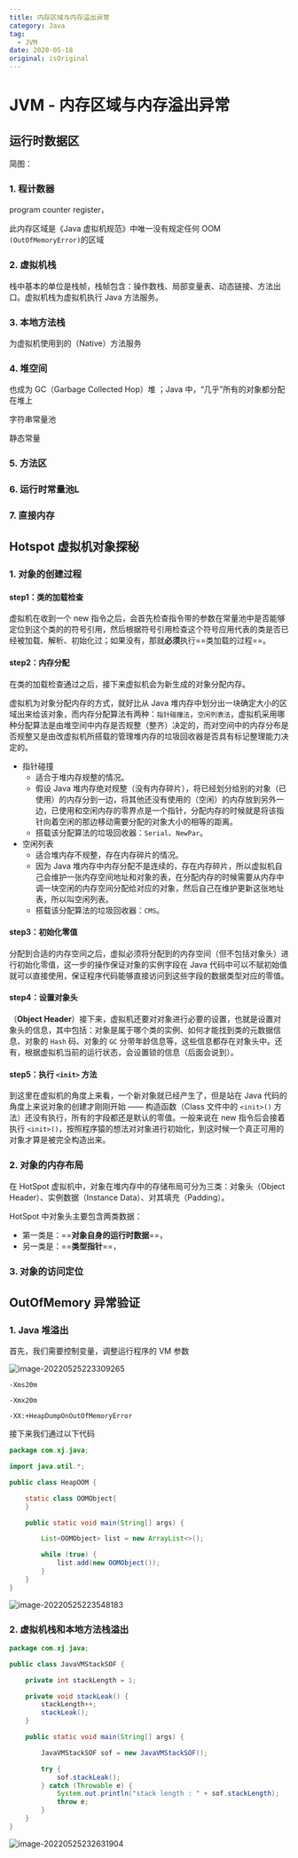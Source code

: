 ```yaml
---
title: 内存区域与内存溢出异常
category: Java
tag:
  - JVM
date: 2020-05-18
original: isOriginal
---
```


# JVM - 内存区域与内存溢出异常



## 运行时数据区

简图：

### 1. 程计数器

program counter register，

此内存区域是《Java 虚拟机规范》中唯一没有规定任何 OOM` (OutOfMemoryError)`的区域

### 2. 虚拟机栈

栈中基本的单位是栈帧，栈帧包含：操作数栈、局部变量表、动态链接、方法出口。虚拟机栈为虚拟机执行 Java 方法服务。

### 3. 本地方法栈

为虚拟机使用到的（Native）方法服务

### 4. 堆空间

也成为 GC（Garbage Collected Hop）堆 ；Java 中，“几乎”所有的对象都分配在堆上

字符串常量池

静态常量

### 5. 方法区

### 6. 运行时常量池L

### 7. 直接内存



## Hotspot 虚拟机对象探秘

### 1. 对象的创建过程

#### step1：类的加载检查

虚拟机在收到一个 new 指令之后，会首先检查指令带的参数在常量池中是否能够定位到这个类的的符号引用，然后根据符号引用检查这个符号应用代表的类是否已经被加载、解析、初始化过；如果没有，那就**必须**执行==类加载的过程==。

#### step2：内存分配

在类的加载检查通过之后，接下来虚拟机会为新生成的对象分配内存。

虚拟机为对象分配内存的方式，就好比从 Java 堆内存中划分出一块确定大小的区域出来给该对象，而内存分配算法有两种：`指针碰撞法`，`空闲列表法`，虚拟机采用哪种分配算法是由堆空间中内存是否规整（整齐）决定的，而对空间中的内存分布是否规整又是由改虚拟机所搭载的管理堆内存的垃圾回收器是否具有标记整理能力决定的。

- 指针碰撞
  - 适合于堆内存规整的情况。
  - 假设 Java 堆内存绝对规整（没有内存碎片），将已经划分给别的对象（已使用）的内存分到一边，将其他还没有使用的（空闲）的内存放到另外一边，已使用和空闲内存的零界点是一个指针，分配内存的时候就是将该指针向着空闲的那边移动需要分配的对象大小的相等的距离。
  - 搭载该分配算法的垃圾回收器：`Serial`、`NewPar`。
- 空闲列表
  - 适合堆内存不规整，存在内存碎片的情况。
  - 因为 Java 堆内存中内存分配不是连续的，存在内存碎片，所以虚拟机自己会维护一张内存空间地址和对象的表，在分配内存的时候需要从内存中调一块空闲的内存空间分配给对应的对象，然后自己在维护更新这张地址表，所以叫空闲列表。
  - 搭载该分配算法的垃圾回收器：`CMS`。

#### step3：初始化零值

分配到合适的内存空间之后，虚拟必须将分配到的内存空间（但不包括对象头）进行初始化零值，这一步的操作保证对象的实例字段在 Java 代码中可以不赋初始值就可以直接使用，保证程序代码能够直接访问到这些字段的数据类型对应的零值。

#### step4：设置对象头

（**Object Header**）接下来，虚拟机还要对对象进行必要的设置，也就是设置对象头的信息，其中包括：对象是属于哪个类的实例、如何才能找到类的元数据信息、对象的 `Hash` 码、对象的 `GC` 分带年龄信息等，这些信息都存在对象头中。还有，根据虚拟机当前的运行状态，会设置锁的信息（后面会说到）。

#### step5：执行 `<init>` 方法

到这里在虚拟机的角度上来看，一个新对象就已经产生了，但是站在 Java 代码的角度上来说对象的创建才刚刚开始 —— 构造函数（Class 文件中的 `<init>()` 方法）还没有执行，所有的字段都还是默认的零值。一般来说在 new 指令后会接着执行 `<init>()`，按照程序猿的想法对对象进行初始化，到这时候一个真正可用的对象才算是被完全构造出来。



### 2. 对象的内存布局

在 HotSpot 虚拟机中，对象在堆内存中的存储布局可分为三类：对象头（Object Header）、实例数据（Instance Data）、对其填充（Padding）。

HotSpot 中对象头主要包含两类数据：

- 第一类是：==**对象自身的运行时数据**==，
- 另一类是：==**类型指针**==，

### 3. 对象的访问定位



## OutOfMemory 异常验证

### 1. Java 堆溢出

首先，我们需要控制变量，调整运行程序的 VM 参数

![image-20220525223309265](https://cdn.jsdelivr.net/gh/WalterXiong/typora-img/img/202205252233378.png)

`-Xms20m `

`-Xmx20m `

`-XX:+HeapDumpOnOutOfMemoryError`



接下来我们通过以下代码

```java
package com.xj.java;

import java.util.*;

public class HeapOOM {

    static class OOMObject{
    }

    public static void main(String[] args) {

        List<OOMObject> list = new ArrayList<>();

        while (true) {
            list.add(new OOMObject());
        }
    }
}
```

![image-20220525223548183](https://cdn.jsdelivr.net/gh/WalterXiong/typora-img/img/202205252235291.png)



### 2. 虚拟机栈和本地方法栈溢出

```java
package com.xj.java;

public class JavaVMStackSOF {

    private int stackLength = 1;

    private void stackLeak() {
        stackLength++;
        stackLeak();
    }

    public static void main(String[] args) {

        JavaVMStackSOF sof = new JavaVMStackSOF();

        try {
            sof.stackLeak();
        } catch (Throwable e) {
            System.out.println("stack length : " + sof.stackLength);
            throw e;
        }
    }
}

```

![image-20220525232631904](https://cdn.jsdelivr.net/gh/WalterXiong/typora-img/img/202205252326003.png)
